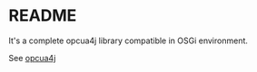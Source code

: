 # README #

It's a complete opcua4j library compatible in OSGi environment.

See [opcua4j](https://code.google.com/p/opcua4j/)